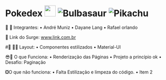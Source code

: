 # Pokedex  <img src='https://upload.wikimedia.org/wikipedia/commons/thumb/5/53/Pok%C3%A9_Ball_icon.svg/1026px-Pok%C3%A9_Ball_icon.svg.png' width='35px'/> <img alt='Bulbasaur' src='https://github.com/TheArtificial/pokemon-icons/blob/master/_icons/PNG/1x/001-bulbasaur-shiny.png?raw=true'/> <img alt='Pikachu' src='https://github.com/TheArtificial/pokemon-icons/blob/master/_icons/PNG/1x/025-pikachu.png?raw=true' />

🙋 🙅 Integrantes:
•	André Muniz
•	Dayane Lang
•	Rafael orlando

🔗 Link do Surge: www.link.com.br

#🎨 🧑‍🎨 Layout:
•	Componentes estilizados
•	Material-UI

😎🌟 O que Funciona:
•	Renderização das Páginas
•	Projeto a princípio ok
•	Desafio: Paginação

❎O que não funciona:
•	Falta Estilização e limpeza do código.
•	Item 2

